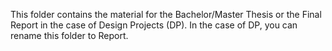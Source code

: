 This folder contains the material for the Bachelor/Master Thesis or the Final Report in the case of Design Projects (DP). In the case of DP, you can rename this folder to Report.
